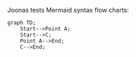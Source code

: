 Joonas tests Mermaid syntax flow charts:

```mermaid
graph TD;
    Start-->Point A;
    Start-->C;
    Point A-->End;
    C-->End;
```